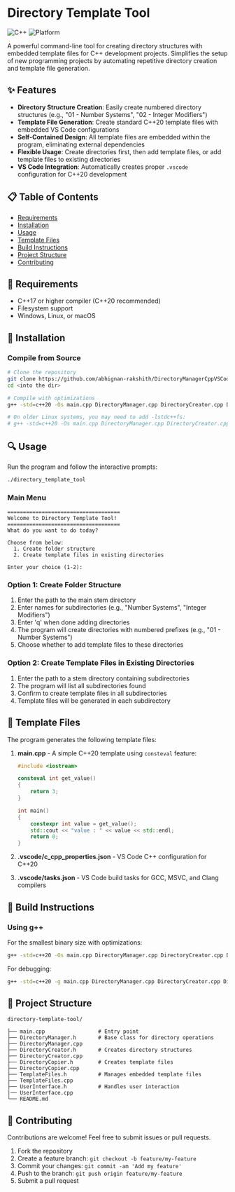 # Directory Template Tool

![C++](https://img.shields.io/badge/C%2B%2B-20-blue.svg)
![Platform](https://img.shields.io/badge/platform-Windows%20%7C%20Linux-lightgrey.svg)

A powerful command-line tool for creating directory structures with embedded template files for C++ development projects. Simplifies the setup of new programming projects by automating repetitive directory creation and template file generation.

## ✨ Features

- **Directory Structure Creation**: Easily create numbered directory structures (e.g., "01 - Number Systems", "02 - Integer Modifiers")
- **Template File Generation**: Create standard C++20 template files with embedded VS Code configurations
- **Self-Contained Design**: All template files are embedded within the program, eliminating external dependencies
- **Flexible Usage**: Create directories first, then add template files, or add template files to existing directories
- **VS Code Integration**: Automatically creates proper `.vscode` configuration for C++20 development

## 📋 Table of Contents

- [Requirements](#-requirements)
- [Installation](#-installation)
- [Usage](#-usage)
- [Template Files](#-template-files)
- [Build Instructions](#-build-instructions)
- [Project Structure](#-project-structure)
- [Contributing](#-contributing)

## 📌 Requirements

- C++17 or higher compiler (C++20 recommended)
- Filesystem support
- Windows, Linux, or macOS

## 🚀 Installation

### Compile from Source

```bash
# Clone the repository
git clone https://github.com/abhignan-rakshith/DirectoryManagerCppVSCode.git
cd <into the dir>

# Compile with optimizations
g++ -std=c++20 -Os main.cpp DirectoryManager.cpp DirectoryCreator.cpp DirectoryCopier.cpp UserInterface.cpp TemplateFiles.cpp -o directory_template_tool

# On older Linux systems, you may need to add -lstdc++fs:
# g++ -std=c++20 -Os main.cpp DirectoryManager.cpp DirectoryCreator.cpp DirectoryCopier.cpp UserInterface.cpp TemplateFiles.cpp -o directory_template_tool -lstdc++fs
```

## 🔍 Usage

Run the program and follow the interactive prompts:

```bash
./directory_template_tool
```

### Main Menu

```
====================================
Welcome to Directory Template Tool!
====================================
What do you want to do today?

Choose from below:
  1. Create folder structure
  2. Create template files in existing directories

Enter your choice (1-2):
```

### Option 1: Create Folder Structure

1. Enter the path to the main stem directory
2. Enter names for subdirectories (e.g., "Number Systems", "Integer Modifiers")
3. Enter 'q' when done adding directories
4. The program will create directories with numbered prefixes (e.g., "01 - Number Systems")
5. Choose whether to add template files to these directories

### Option 2: Create Template Files in Existing Directories

1. Enter the path to a stem directory containing subdirectories
2. The program will list all subdirectories found
3. Confirm to create template files in all subdirectories
4. Template files will be generated in each subdirectory

## 📁 Template Files

The program generates the following template files:

1. **main.cpp** - A simple C++20 template using `consteval` feature:
   ```cpp
   #include <iostream>

   consteval int get_value()
   {
       return 3;
   }

   int main()
   {
       constexpr int value = get_value();
       std::cout << "value : " << value << std::endl;
       return 0;
   }
   ```

2. **.vscode/c_cpp_properties.json** - VS Code C++ configuration for C++20
3. **.vscode/tasks.json** - VS Code build tasks for GCC, MSVC, and Clang compilers

## 🔨 Build Instructions

### Using g++

For the smallest binary size with optimizations:

```bash
g++ -std=c++20 -Os main.cpp DirectoryManager.cpp DirectoryCreator.cpp DirectoryCopier.cpp UserInterface.cpp TemplateFiles.cpp -o directory_template_tool
```

For debugging:

```bash
g++ -std=c++20 -g main.cpp DirectoryManager.cpp DirectoryCreator.cpp DirectoryCopier.cpp UserInterface.cpp TemplateFiles.cpp -o directory_template_tool
```


## 📂 Project Structure

```
directory-template-tool/

├── main.cpp                 # Entry point
├── DirectoryManager.h       # Base class for directory operations
├── DirectoryManager.cpp
├── DirectoryCreator.h       # Creates directory structures
├── DirectoryCreator.cpp
├── DirectoryCopier.h        # Creates template files
├── DirectoryCopier.cpp
├── TemplateFiles.h          # Manages embedded template files
├── TemplateFiles.cpp
├── UserInterface.h          # Handles user interaction
|── UserInterface.cpp
└── README.md
```

## 🤝 Contributing

Contributions are welcome! Feel free to submit issues or pull requests.

1. Fork the repository
2. Create a feature branch: `git checkout -b feature/my-feature`
3. Commit your changes: `git commit -am 'Add my feature'`
4. Push to the branch: `git push origin feature/my-feature`
5. Submit a pull request
